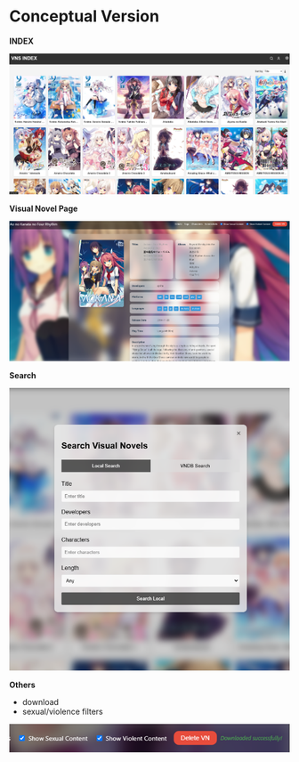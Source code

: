 # Conceptual Version

**INDEX**

![index](./img/001.png)

**Visual Novel Page**

![vn_page](./img/002.png)

**Search**

![search](./img/003.png)

**Others**

- download
- sexual/violence filters

![others](./img/004.png)